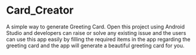 # Card_Creator
A simple way to generate Greeting Card.
Open this project using Android Studio and developers can raise or solve any existing issue and the users can use this app easily by filling the required items in the app regarding
the greeting card and the app will generate a beautiful greeting card for you.
